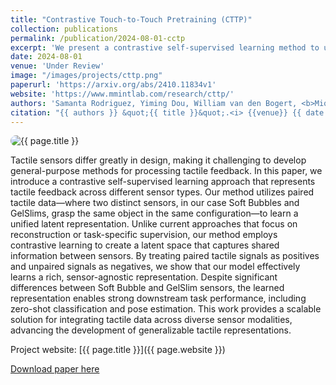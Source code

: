 ```yaml
---
title: "Contrastive Touch-to-Touch Pretraining (CTTP)"
collection: publications
permalink: /publication/2024-08-01-cctp
excerpt: 'We present a contrastive self-supervised learning method to unify tactile feedback across different sensors, using paired tactile data. By treating paired signals as positives and unpaired ones as negatives, our approach learns a sensor-agnostic latent representation, capturing shared information without relying on reconstruction or task-specific supervision.'
date: 2024-08-01
venue: 'Under Review'
image: "/images/projects/cttp.png"
paperurl: 'https://arxiv.org/abs/2410.11834v1'
website: 'https://www.mmintlab.com/research/cttp/'
authors: 'Samanta Rodriguez, Yiming Dou, William van den Bogert, <b>Miquel Oller</b>, Kevin So, Andrew Owens, Nima Fazeli'
citation: "{{ authors }} &quot;{{ title }}&quot;.<i> {{venue}} {{ date | date: '%Y' }}</i>."
---
```



<img src="{{ page.image }}" alt="{{ page.title }}" style="border-radius: 20px;">

Tactile sensors differ greatly in design, making it challenging to develop general-purpose methods for processing tactile feedback. In this paper, we introduce a contrastive self-supervised learning approach that represents tactile feedback across different sensor types. Our method utilizes paired tactile data—where two distinct sensors, in our case Soft Bubbles and GelSlims, grasp the same object in the same configuration—to learn a unified latent representation. Unlike current approaches that focus on reconstruction or task-specific supervision, our method employs contrastive learning to create a latent space that captures shared information between sensors. By treating paired tactile signals as positives and unpaired signals as negatives, we show that our model effectively learns a rich, sensor-agnostic representation. Despite significant differences between Soft Bubble and GelSlim sensors, the learned representation enables strong downstream task performance, including zero-shot classification and pose estimation. This work provides a scalable solution for integrating tactile data across diverse sensor modalities, advancing the development of generalizable tactile representations.

Project website: [{{ page.title }}]({{ page.website }})


[Download paper here]({{page.paperurl}})

